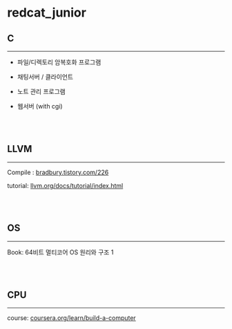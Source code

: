 # redcat_junior

## C
---

+ 파일/디렉토리 암복호화 프로그램

+ 채팅서버 / 클라이언트

+ 노트 관리 프로그램

+ 웹서버 (with cgi)

<br><br>

## LLVM
---

Compile : <a href="https://bradbury.tistory.com/226">bradbury.tistory.com/226</a>

tutorial: <a href="https://llvm.org/docs/tutorial/index.html">llvm.org/docs/tutorial/index.html</a>

<br><br>

## OS
---

Book: 64비트 멀티코어 OS 원리와 구조 1


<br><br>

## CPU
---

course: <a href="https://www.coursera.org/learn/build-a-computer">coursera.org/learn/build-a-computer</a>

